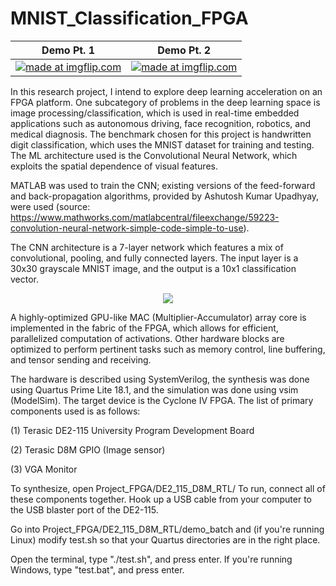 # MNIST_Classification_FPGA



| Demo Pt. 1 | Demo Pt. 2 |
| ---------- | ---------- |
| <a href="https://imgflip.com/gif/3m1jlr"><img src="https://i.imgflip.com/3m1jlr.gif" title="made at imgflip.com"/></a> | <a href="https://imgflip.com/gif/3m1kcb"><img src="https://i.imgflip.com/3m1kcb.gif" title="made at imgflip.com"/></a> |


In this research project, I intend to explore deep learning acceleration on an FPGA platform. One subcategory of problems in the deep learning space is image processing/classification, which is used in real-time embedded applications such as autonomous driving, face recognition, robotics, and medical diagnosis. The benchmark chosen for this project is handwritten digit classification, which uses the MNIST dataset for training and testing. The ML architecture used is the Convolutional Neural Network, which exploits the spatial dependence of visual features. 

MATLAB was used to train the CNN; existing versions of the feed-forward and back-propagation algorithms, provided by Ashutosh Kumar Upadhyay, were used (source: https://www.mathworks.com/matlabcentral/fileexchange/59223-convolution-neural-network-simple-code-simple-to-use). 

The CNN architecture is a 7-layer network which features a mix of convolutional, pooling, and fully connected layers. The input layer is a 30x30 grayscale MNIST image, and the output is a 10x1 classification vector.

<p align="center">
  <img src="https://github.com/grant4001/MNIST_Classification_FPGA/blob/master/images/flow.png">
</p>

A highly-optimized GPU-like MAC (Multiplier-Accumulator) array core is implemented in the fabric of the FPGA, which allows for efficient, parallelized computation of activations. Other hardware blocks are optimized to perform pertinent tasks such as memory control, line buffering, and tensor sending and receiving. 

The hardware is described using SystemVerilog, the synthesis was done using Quartus Prime Lite 18.1, and the simulation was done using vsim (ModelSim). The target device is the Cyclone IV FPGA. The list of primary components used is as follows:

(1) Terasic DE2-115 University Program Development Board

(2) Terasic D8M GPIO (Image sensor)

(3) VGA Monitor

To synthesize, open Project_FPGA/DE2_115_D8M_RTL/
To run, connect all of these components together. Hook up a USB cable from your computer to the USB blaster port of the DE2-115. 

Go into Project_FPGA/DE2_115_D8M_RTL/demo_batch and (if you're running Linux) modify test.sh so that your Quartus directories are in the right place.

Open the terminal, type "./test.sh", and press enter. If you're running Windows, type "test.bat", and press enter.


